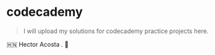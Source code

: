 # codecademy
> I will upload my solutions for codecademy practice projects here.

🇭🇳 Hector Acosta . 🚀 
